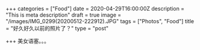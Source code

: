 +++
categories = ["Food"]
date = 2020-04-29T16:00:00Z
description = "This is meta description"
draft = true
image = "/images/IMG_0299(20200512-222912).JPG"
tags = ["Photos", "Food"]
title = "好久好久以前的照片了？"
type = "post"

+++
美女语塞。。。